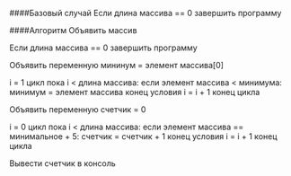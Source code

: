 ####Базовый случай
Если длина массива == 0
 завершить программу

####Алгоритм
Объявить массив

Если длина массива == 0
 завершить программу

Объявить переменную мининум = элемент массива[0]

i = 1
цикл пока i < длина массива:
 если элемент массива < минимума:
  минимум = элемент массива
 конец условия
 i = i + 1
конец цикла

Объявить переменную счетчик = 0

i = 0
цикл пока i < длина массива:
 если элемент массива == минимальное + 5:
  счетчик = счетчик + 1
 конец условия
 i = i + 1
конец цикла

Вывести счетчик в консоль
